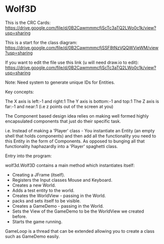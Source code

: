 Wolf3D
==========
This is the CRC Cards:
https://drive.google.com/file/d/0B2CawmmmcfjScTc3aTQ2LWo0c1k/view?usp=sharing

This is a start for the class diagram:
https://drive.google.com/file/d/0B2CawmmmcfjSSF8tNzVQQWVieWM/view?usp=sharing

If you want to edit the file use this link (u will need draw.io to edit):
https://drive.google.com/file/d/0B2CawmmmcfjScTc3aTQ2LWo0c1k/view?usp=sharing

Note: Need system to generate unique IDs for Entities.

Key concepts:

  The X axis is left:-1 and right:1
  The Y axis is bottom:-1 and top:1
  The Z axis is far:-1 and near:1 (i.e z points out of the screen at you)
  
  The Component based design idea relies on making well formed 
    highly encapsulated components that just do their specific task.
  
  i.e. Instead of making a 'Player' class - You instantiate an Entity 
    (an empty shell that holds components) and then add all the functionality
    you need to this Entity in the form of Components. As opposed to bunging
    all that functionality haphazardly into a 'Player' spaghetti class.

Entry into the program:

wolf3d.Wolf3D contains a main method which instantiates itself:
 - Creating a JFrame (itself).
 - Registers the Input classes Mouse and Keyboard.
 - Creates a new World.
 - Adds a test entity to the world.
 - Creates the WorldView - passing in the World.
 - packs and sets itself to be visible.
 - Creates a GameDemo - passing in the World.
 - Sets the View of the GameDemo to be the WorldView we created before.
 - Starts the game running.

GameLoop is a thread that can be extended allowing you to create a class such as GameDemo easily.
